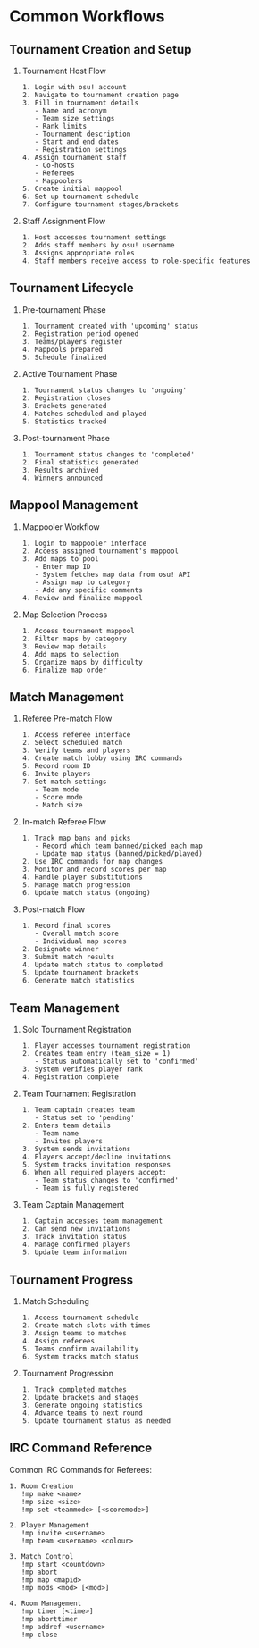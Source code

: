 # Common Workflows

## Tournament Creation and Setup

1. Tournament Host Flow

   ```
   1. Login with osu! account
   2. Navigate to tournament creation page
   3. Fill in tournament details
      - Name and acronym
      - Team size settings
      - Rank limits
      - Tournament description
      - Start and end dates
      - Registration settings
   4. Assign tournament staff
      - Co-hosts
      - Referees
      - Mappoolers
   5. Create initial mappool
   6. Set up tournament schedule
   7. Configure tournament stages/brackets
   ```

2. Staff Assignment Flow
   ```
   1. Host accesses tournament settings
   2. Adds staff members by osu! username
   3. Assigns appropriate roles
   4. Staff members receive access to role-specific features
   ```

## Tournament Lifecycle

1. Pre-tournament Phase

   ```
   1. Tournament created with 'upcoming' status
   2. Registration period opened
   3. Teams/players register
   4. Mappools prepared
   5. Schedule finalized
   ```

2. Active Tournament Phase

   ```
   1. Tournament status changes to 'ongoing'
   2. Registration closes
   3. Brackets generated
   4. Matches scheduled and played
   5. Statistics tracked
   ```

3. Post-tournament Phase
   ```
   1. Tournament status changes to 'completed'
   2. Final statistics generated
   3. Results archived
   4. Winners announced
   ```

## Mappool Management

1. Mappooler Workflow

   ```
   1. Login to mappooler interface
   2. Access assigned tournament's mappool
   3. Add maps to pool
      - Enter map ID
      - System fetches map data from osu! API
      - Assign map to category
      - Add any specific comments
   4. Review and finalize mappool
   ```

2. Map Selection Process
   ```
   1. Access tournament mappool
   2. Filter maps by category
   3. Review map details
   4. Add maps to selection
   5. Organize maps by difficulty
   6. Finalize map order
   ```

## Match Management

1. Referee Pre-match Flow

   ```
   1. Access referee interface
   2. Select scheduled match
   3. Verify teams and players
   4. Create match lobby using IRC commands
   5. Record room ID
   6. Invite players
   7. Set match settings
      - Team mode
      - Score mode
      - Match size
   ```

2. In-match Referee Flow

   ```
   1. Track map bans and picks
      - Record which team banned/picked each map
      - Update map status (banned/picked/played)
   2. Use IRC commands for map changes
   3. Monitor and record scores per map
   4. Handle player substitutions
   5. Manage match progression
   6. Update match status (ongoing)
   ```

3. Post-match Flow
   ```
   1. Record final scores
      - Overall match score
      - Individual map scores
   2. Designate winner
   3. Submit match results
   4. Update match status to completed
   5. Update tournament brackets
   6. Generate match statistics
   ```

## Team Management

1. Solo Tournament Registration

   ```
   1. Player accesses tournament registration
   2. Creates team entry (team_size = 1)
      - Status automatically set to 'confirmed'
   3. System verifies player rank
   4. Registration complete
   ```

2. Team Tournament Registration

   ```
   1. Team captain creates team
      - Status set to 'pending'
   2. Enters team details
      - Team name
      - Invites players
   3. System sends invitations
   4. Players accept/decline invitations
   5. System tracks invitation responses
   6. When all required players accept:
      - Team status changes to 'confirmed'
      - Team is fully registered
   ```

3. Team Captain Management
   ```
   1. Captain accesses team management
   2. Can send new invitations
   3. Track invitation status
   4. Manage confirmed players
   5. Update team information
   ```

## Tournament Progress

1. Match Scheduling

   ```
   1. Access tournament schedule
   2. Create match slots with times
   3. Assign teams to matches
   4. Assign referees
   5. Teams confirm availability
   6. System tracks match status
   ```

2. Tournament Progression
   ```
   1. Track completed matches
   2. Update brackets and stages
   3. Generate ongoing statistics
   4. Advance teams to next round
   5. Update tournament status as needed
   ```

## IRC Command Reference

Common IRC Commands for Referees:

```
1. Room Creation
   !mp make <name>
   !mp size <size>
   !mp set <teammode> [<scoremode>]

2. Player Management
   !mp invite <username>
   !mp team <username> <colour>

3. Match Control
   !mp start <countdown>
   !mp abort
   !mp map <mapid>
   !mp mods <mod> [<mod>]

4. Room Management
   !mp timer [<time>]
   !mp aborttimer
   !mp addref <username>
   !mp close
```
